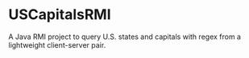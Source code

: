 # USCapitalsRMI
A Java RMI project to query U.S. states and capitals with regex from a lightweight client-server pair.
